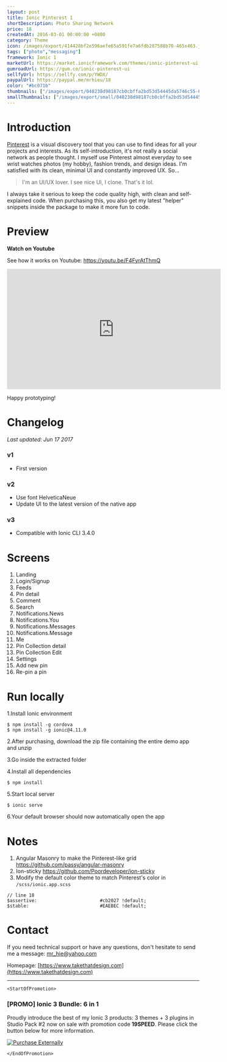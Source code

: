 ```yaml
---
layout: post
title: Ionic Pinterest 1
shortDescription: Photo Sharing Network 
price: 18
createdAt: 2016-03-01 00:00:00 +0800
category: Theme
icon: /images/export/414428bf2e596aefe65a591fe7a6fdb287588b70-465x463.jpg
tags: ["photo","messaging"]
framework: Ionic 1
marketUrl: https://market.ionicframework.com/themes/ionic-pinterest-ui
gumroadUrl: https://gum.co/ionic-pinterest-ui
sellfyUrl: https://sellfy.com/p/YWDX/
paypalUrl: https://paypal.me/mrhieu/18
color: "#bc071b"
thumbnails: ["/images/export/048238d98187cb0cbffa2bd53d54445da5746c55-665x1182.jpg","/images/export/a6b8bf6610f61421351edeccf84f9394b6fbd3e3-665x1182.jpg","/images/export/afebc0ca422e8016ebb2c5588479370988bd07ef-665x1182.jpg","/images/export/9f10e1b0dd8c7f5356093d42eb717ff47b8ff5ff-665x1182.jpg","/images/export/b6e3e783f5152129512f363f444bc6201602dd1b-665x1182.jpg","/images/export/cacccd486bcb2f0c1a79d4ec63b2148d774bc852-665x1182.jpg"]
smallThumbnails: ["/images/export/small/048238d98187cb0cbffa2bd53d54445da5746c55-665x1182.jpg","/images/export/small/a6b8bf6610f61421351edeccf84f9394b6fbd3e3-665x1182.jpg","/images/export/small/afebc0ca422e8016ebb2c5588479370988bd07ef-665x1182.jpg"]
---
```


# Introduction

[Pinterest](http://www.pinterest.com/) is a visual discovery tool that you can use to find ideas for all your projects and interests. As its self-introduction, it's not really a social network as people thought. I myself use Pinterest almost everyday to see wrist watches photos (my hobby), fashion trends, and design ideas. I'm satisfied with its clean, minimal UI and constantly improved UX. So...

> I'm an UI/UX lover. I see nice UI, I clone. That's it lol.

I always take it serious to keep the code quality high, with clean and self-explained code. When purchasing this, you also get my latest "helper" snippets inside the package to make it more fun to code.


# Preview




**Watch on Youtube**

See how it works on Youtube: https://youtu.be/F4FyrAtThmQ

<iframe width="560" height="315" src="https://www.youtube.com/embed/F4FyrAtThmQ" frameborder="0" allow="accelerometer; autoplay; encrypted-media; gyroscope; picture-in-picture" allowfullscreen></iframe>


Happy prototyping!


# Changelog

*Last updated: Jun 17 2017*

### v1

* First version

### v2

* Use font HelveticaNeue
* Update UI to the latest version of the native app

### v3

* Compatible with Ionic CLI 3.4.0


# Screens

1. Landing
2. Login/Signup
3. Feeds
4. Pin detail
5. Comment
6. Search
7. Notifications.News
8. Notifications.You
9. Notifications.Messages
10. Notifications.Message
11. Me
12. Pin Collection detail
13. Pin Collection Edit
14. Settings
15. Add new pin
16. Re-pin a pin

# Run locally
1.Install Ionic environment

```
$ npm install -g cordova
$ npm install -g ionic@4.11.0
```

2.After purchasing, download the zip file containing the entire demo app and unzip

3.Go inside the extracted folder

4.Install all dependencies

```
$ npm install
```

5.Start local server
```
$ ionic serve
```

6.Your default browser should now automatically open the app


# Notes

1. Angular Masonry to make the Pinterest-like grid https://github.com/passy/angular-masonry
2. Ion-sticky https://github.com/Poordeveloper/ion-sticky
3. Modify the default color theme to match Pinterest's color in `/scss/ionic.app.scss`

```
// line 18
$assertive:                       #cb2027 !default;
$stable:                          #EAEBEC !default;
```


# Contact
If you need technical support or have any questions, don't hesitate to send me a message: [mr_hie@yahoo.com](mailto:mr_hie@yahoo.com)

Homepage: [https://www.takethatdesign.com](https://www.takethatdesign.com)


------------------

`<StartOfPromotion>`
### [PROMO] Ionic 3 Bundle: 6 in 1
Proudly introduce the best of my Ionic 3 products: 3 themes + 3 plugins in Studio Pack #2  now on sale with promotion code **19SPEED**. Please click the button below for more information.

[![Purchase Externally](http://bit.ly/2E4p4z3)](https://gum.co/ionic3-ui-bundle)

`</EndOfPromotion>`